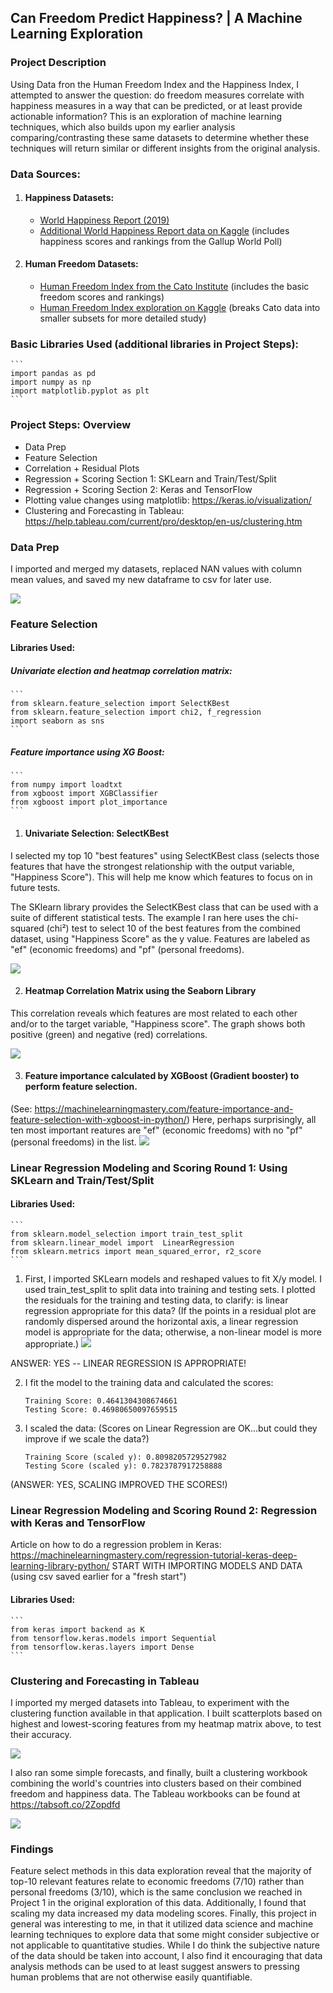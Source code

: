 ## Can Freedom Predict Happiness? | A Machine Learning Exploration

### Project Description

Using Data fron the Human Freedom Index and the Happiness Index, I attempted to answer the question: do freedom measures correlate with happiness measures in a way that can be predicted, or at least provide actionable information? This is an exploration of machine learning techniques, which also builds upon my earlier analysis comparing/contrasting these same datasets to determine whether these techniques will return similar or different insights from the original analysis. 

### Data Sources:

1. #### Happiness Datasets:
     * [World Happiness Report (2019)](https://worldhappiness.report/ed/2019/)
     * [Additional World Happiness Report data on Kaggle](https://www.kaggle.com/unsdsn/world-happiness) (includes happiness scores and rankings from the Gallup World Poll)

2. #### Human Freedom Datasets:
     * [Human Freedom Index from the Cato Institute](https://www.cato.org/human-freedom-index-new) (includes the basic freedom scores and rankings) 
     * [Human Freedom Index exploration on Kaggle](https://www.kaggle.com/gsutters/the-human-freedom-index#hfi_cc_2018.csv) (breaks Cato data into smaller subsets for more detailed study)
     
### Basic Libraries Used (additional libraries in Project Steps):
    ```
    import pandas as pd
    import numpy as np
    import matplotlib.pyplot as plt
    ```

### Project Steps: Overview

   * Data Prep
   * Feature Selection
   * Correlation + Residual Plots
   * Regression + Scoring Section 1: SKLearn and Train/Test/Split
   * Regression + Scoring Section 2: Keras and TensorFlow
   * Plotting value changes using matplotlib: https://keras.io/visualization/
   * Clustering and Forecasting in Tableau: https://help.tableau.com/current/pro/desktop/en-us/clustering.htm
   
### Data Prep
I imported and merged my datasets, replaced NAN values with column mean values, and saved my new dataframe to csv for later use.

![](images/merged_dataset_ex.png)

### Feature Selection

#### Libraries Used:
##### Univariate election and heatmap correlation matrix:
    ```
    from sklearn.feature_selection import SelectKBest
    from sklearn.feature_selection import chi2, f_regression
    import seaborn as sns
    ```
##### Feature importance using XG Boost:
    ```
    from numpy import loadtxt
    from xgboost import XGBClassifier
    from xgboost import plot_importance
    ```
1. #### Univariate Selection: SelectKBest
I selected my top 10 "best features" using SelectKBest class (selects those features that have the strongest relationship with the output variable, "Happiness Score"). This will help me know which features to focus on in future tests.

The SKlearn library provides the SelectKBest class that can be used with a suite of different statistical tests. The example I ran here uses the chi-squared (chi²) test to select 10 of the best features from the combined dataset, using "Happiness Score" as the y value. Features are labeled as "ef" (economic freedoms) and "pf" (personal freedoms).

![](images/feature_selection.png)

2. #### Heatmap Correlation Matrix using the Seaborn Library

This correlation reveals which features are most related to each other and/or to the target variable, "Happiness score". The graph shows both positive (green) and negative (red) correlations.

![](images/heatmap_correlation.png)

3. #### Feature importance calculated by XGBoost (Gradient booster) to perform feature selection. 

(See: https://machinelearningmastery.com/feature-importance-and-feature-selection-with-xgboost-in-python/) Here, perhaps surprisingly, all ten most important reatures are "ef" (economic freedoms) with no "pf" (personal freedoms) in the list.
![](images/feature_selection_2.png)

### Linear Regression Modeling and Scoring Round 1: Using SKLearn and Train/Test/Split 

#### Libraries Used:
    ```
    from sklearn.model_selection import train_test_split
    from sklearn.linear_model import  LinearRegression
    from sklearn.metrics import mean_squared_error, r2_score
    ```

1. First, I imported SKLearn models and reshaped values to fit X/y model. I used train_test_split to split data into training and testing sets. I plotted the residuals for the training and testing data, to clarify: is linear regression appropriate for this data? (If the points in a residual plot are randomly dispersed around the horizontal axis, a linear regression model is appropriate for the data; otherwise, a non-linear model is more appropriate.)
![](images/regression_analysis.png)

ANSWER: YES -- LINEAR REGRESSION IS APPROPRIATE!

2. I fit the model to the training data and calculated the scores:
    ```
    Training Score: 0.4641304308674661
    Testing Score: 0.46980650097659515
    ```
3. I scaled the data: (Scores on Linear Regression are OK...but could they improve if we scale the data?)
    ````
    Training Score (scaled y): 0.8098205729527982
    Testing Score (scaled y): 0.7823787917258888
    ````
(ANSWER: YES, SCALING IMPROVED THE SCORES!)

### Linear Regression Modeling and Scoring Round 2: Regression with Keras and TensorFlow
Article on how to do a regression problem in Keras: https://machinelearningmastery.com/regression-tutorial-keras-deep-learning-library-python/
START WITH IMPORTING MODELS AND DATA (using csv saved earlier for a "fresh start")

#### Libraries Used:
    ```
    from keras import backend as K
    from tensorflow.keras.models import Sequential 
    from tensorflow.keras.layers import Dense
    ```
    
### Clustering and Forecasting in Tableau

I imported my merged datasets into Tableau, to experiment with the clustering function available in that application. I built scatterplots based on highest and lowest-scoring features from my heatmap matrix above, to test their accuracy. 

![](images/tableau_correlation.png)

I also ran some simple forecasts, and finally, built a clustering workbook combining the world's countries into clusters based on their combined freedom and happiness data. The Tableau workbooks can be found at https://tabsoft.co/2Zopdfd

![](images/tableau_clusters.png)

### Findings

Feature select methods in this data exploration reveal that the majority of top-10 relevant features relate to economic freedoms (7/10) rather than personal freedoms (3/10), which is the same conclusion we reached in Project 1 in the original exploration of this data. Additionally, I found that scaling my data increased my data modeling scores. Finally, this project in general was interesting to me, in that it utilized data science and machine learning techniques to explore data that some might consider subjective or not applicable to quantitative studies. While I do think the subjective nature of the data should be taken into account, I also find it encouraging that data analysis methods can be used to at least suggest answers to pressing human problems that are not otherwise easily quantifiable.
